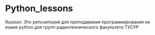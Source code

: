 # Python_lessons
Russian: Это репозиторий для преподавания программирования на языке python для групп радиотехнического факультета ТУСУР
